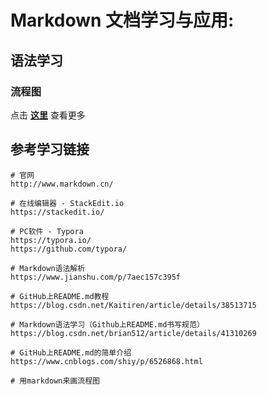 # Markdown 文档学习与应用:
## 语法学习

### 流程图
点击 **[这里](./Process.md)** 查看更多


## 参考学习链接
```shell
# 官网
http://www.markdown.cn/

# 在线编辑器 - StackEdit.io
https://stackedit.io/

# PC软件 - Typora
https://typora.io/
https://github.com/typora/

# Markdown语法解析
https://www.jianshu.com/p/7aec157c395f

# GitHub上README.md教程
https://blog.csdn.net/Kaitiren/article/details/38513715

# Markdown语法学习（Github上README.md书写规范）
https://blog.csdn.net/brian512/article/details/41310269

# GitHub上README.md的简单介绍
https://www.cnblogs.com/shiy/p/6526868.html

# 用markdown来画流程图
```
